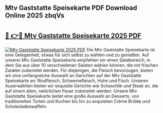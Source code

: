 ## Mtv Gaststatte Speisekarte PDF Download Online 2025 zbqVs

# <h2><a href="http://gc68cme.nevu.top/?p=Mtv+Gaststatte+Speisekarte">🔗 👉🔴 Mtv Gaststatte Speisekarte 2025 PDF</a></h2>

[![Mtv Gaststatte Speisekarte 2025 PDF](https://i.imgur.com/dBaPXMq.png)](http://gc68cme.nevu.top/?p=Mtv+Gaststatte+Speisekarte)
Die Mtv Gaststatte Speisekarte ist eine Gelegenheit, etwas für sich selbst zu wählen und zu genießen. Auf unserer Mtv Gaststatte Speisekarte empfehlen wir einen Salatbereich, in dem Sie aus über 10 verschiedenen Salaten wählen können, die mit frischen Zutaten zubereitet werden. Für diejenigen, die Fleisch bevorzugen, bieten wir eine umfangreiche Auswahl an Gerichten auf der Mtv Gaststatte Speisekarte an: Rindfleisch, Schweinefleisch, Huhn und Fisch. Unseren Auserwählten bieten wir exquisite Gerichte wie Schaschlik und Steak an, die auf einem alten, natürlichen Feuer zubereitet werden. Unsere Mtv Gaststatte Speisekarte bietet eine große Auswahl an Desserts, von traditionellen Torten und Kuchen bis hin zu exquisiten Crème Brûlée und Schokoladenwaffeln.
